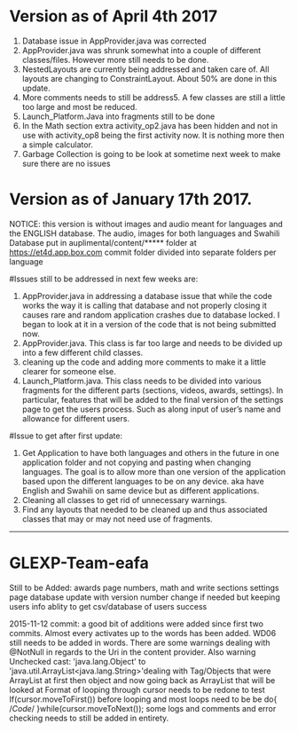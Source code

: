 ﻿# Version as of April 4th 2017

1. Database issue in AppProvider.java was corrected
2. AppProvider.java was shrunk somewhat into a couple of different classes/files. However more still needs to be done.
3. NestedLayouts are currently being addressed and taken care of. All layouts are changing to ConstraintLayout. About 50% are done in this update.
4. More comments needs to still be address5. 
A few classes are still a little too large and most be reduced.
5. Launch_Platform.Java into fragments still to be done
6. In the Math section extra activity_op2.java has been hidden and not in use with activity_op8 being the first activity now. It is nothing more then a simple calculator.
7. Garbage Collection is going to be look at sometime next week to make sure there are no issues




# Version as of January 17th 2017. 

NOTICE: this version is without images and audio meant for languages and the ENGLISH database. The audio, images for both languages and Swahili Database put in auplimental/content/*****  folder at https://et4d.app.box.com commit folder divided into separate folders per language

#Issues still to be addressed in next few weeks are:
1.	AppProvider.java in addressing a database issue that while the code works the way it is calling that database and not properly closing it causes rare and random application crashes due to database locked. I began to look at it in a version of the code that is not being submitted now. 
2.	AppProvider.java. This class is far too large and needs to be divided up into a few different child classes.
3.	cleaning up the code and adding more comments to make it a little clearer for someone else.
4.	Launch_Platform.java. This class needs to be divided into various fragments for the different parts (sections, videos, awards, settings). In particular, features that will be added to the final version of the settings page to get the users process. Such as along input of user’s name and allowance for different users.

#Issue to get after first update:
1.	Get Application to have both languages and others in the future in one application folder and not copying and pasting when changing languages. The goal is to allow more than one version of the application based upon the different languages to be on any device.  aka have English and Swahili on same device but as different applications.
2.	Cleaning all classes to get rid of unnecessary warnings. 
3.	Find any layouts that needed to be cleaned up and thus associated classes that may or may not need use of fragments. 



_______________________________________________________________________________________________________________________________________




# GLEXP-Team-eafa

Still to be Added:
awards page
numbers, math and write sections
settings page
database update with version number change if needed but keeping users info
ablity to get csv/database of users success

2015-11-12 commit:
a good bit of additions were added since first two commits. Almost every activates up to the words has been added. 
WD06 still needs to be added in words.
There are some warnings dealing with @NotNull in regards to the Uri in the content provider.
Also warning  Unchecked cast: 'java.lang.Object' to 'java.util.ArrayList<java.lang.String>'dealing with Tag/Objects that were ArrayList at first then object and now going back as ArrayList that will be looked at
Format of looping through cursor needs to be redone to test If(cursor.moveToFirst()) before looping and most loops need to be be do{ /*Code*/ }while(cursor.moveToNext());
some logs and comments and error checking needs to still be added in entirety.


